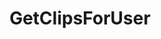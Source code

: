 ---
name: GetClipsForUser
title: GetClipsForUser
description: Fetch clips for a Twitch user, by username
parameters:
  - import: TwitchClipCount
  - import: TwitchClipIsFeatured
---